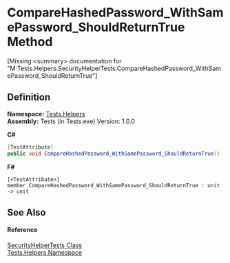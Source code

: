 # CompareHashedPassword_WithSamePassword_ShouldReturnTrue Method


\[Missing &lt;summary&gt; documentation for "M:Tests.Helpers.SecurityHelperTests.CompareHashedPassword_WithSamePassword_ShouldReturnTrue"\]



## Definition
**Namespace:** <a href="N_Tests_Helpers.md">Tests.Helpers</a>  
**Assembly:** Tests (in Tests.exe) Version: 1.0.0

**C#**
``` C#
[TestAttribute]
public void CompareHashedPassword_WithSamePassword_ShouldReturnTrue()
```
**F#**
``` F#
[<TestAttribute>]
member CompareHashedPassword_WithSamePassword_ShouldReturnTrue : unit -> unit 
```



## See Also


#### Reference
<a href="T_Tests_Helpers_SecurityHelperTests.md">SecurityHelperTests Class</a>  
<a href="N_Tests_Helpers.md">Tests.Helpers Namespace</a>  
